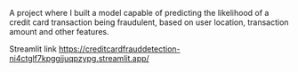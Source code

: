 A project where I built a model capable of predicting the likelihood of a credit card transaction being fraudulent, based on user location, transaction amount and other features.

Streamlit link
https://creditcardfrauddetection-ni4ctglf7kpggjjuqpzypg.streamlit.app/

